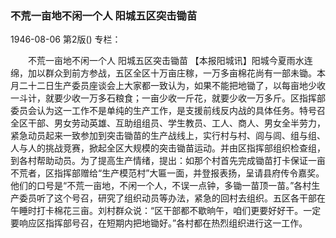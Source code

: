 ### 不荒一亩地不闲一个人  阳城五区突击锄苗

1946-08-06
第2版()
专栏：

　　不荒一亩地不闲一个人
    阳城五区突击锄苗
    【本报阳城讯】阳城今夏雨水连绵，加以群众到前方参战，五区全区十万亩庄稼，一万多亩棉花尚有一部未锄。本月二十二日生产委员座谈会上大家都一致认为，如果不能把地锄了，以每亩地少收一斗计，就要少收一万多石粮食；一亩少收一斤花，就要少收一万多斤。区指挥部委员会认为这一工作不是单纯的生产工作，是支援前线反内战的具体任务。特号召全区干部、男女劳动英雄、互助组组员、学生教员、工人、商人、男女全半劳力，紧急动员起来一致参加到突击锄苗的生产战线上，实行村与村、闾与闾、组与组、人与人的挑战竞赛，掀起全区大规模的突击锄苗运动。并由区指挥部组织检查组，到各村帮助动员。为了提高生产情绪，提出：如那个村首先完成锄苗打卡保证一亩不荒者，区指挥部赠给“生产模范村”大匾一面，并登报表扬，呈请县府传令嘉奖。他们的口号是“不荒一亩地，不闲一个人，不误一点钟，多锄一苗顶一苗。”各村生产委员听了这个号召，研究了组织动员等办法，紧急的回村去组织。五区各干部在午睡时打卡棉花三亩。刘村群众说：“区干部都不歇晌午，咱们更要好好干。一定要响应区指挥部号召，在短期内把地锄好。”各村都在热烈组织进行这一工作。
